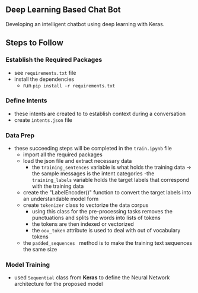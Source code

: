 ## Deep Learning Based Chat Bot
Developing an intelligent chatbot using deep learning with Keras. 

## Steps to Follow
### Establish the Required Packages
- see `requirements.txt` file
- install the dependencies 
    - run `pip install -r requirements.txt`

### Define Intents
- these intents are created to to establish context during a conversation
- create `intents.json` file

### Data Prep
- these succeeding steps will be completed in the `train.ipynb` file
    - import all the required packages
    - load the json file and extract necessary data
        - the `training_sentences` variable is what holds the training data -> the sample messages is the intent categories
        -the `training_labels` variable holds the target labels that correspond with the training data
    - create the "LabelEncoder()" function to convert the target labels into an understandable model form
    - create `tokenizer` class to vectorize the data corpus 
        - using this class for the pre-processing tasks removes the punctuations and splits the words into lists of tokens
        - the tokens are then indexed or vectorized
        - the `oov_token` attribute is used to deal with out of vocabulary tokens
    - the  `padded_sequences ` method is to make the training text sequences the same size

### Model Training
- used `Sequential` class from __Keras__ to define the Neural Network architecture for the proposed model


